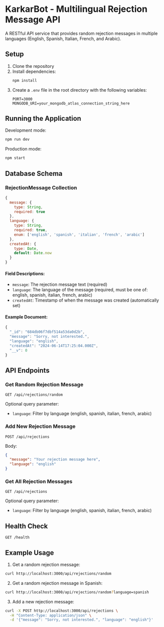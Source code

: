 # KarkarBot - Multilingual Rejection Message API

A RESTful API service that provides random rejection messages in multiple languages (English, Spanish, Italian, French, and Arabic).

## Setup

1. Clone the repository
2. Install dependencies:
   ```bash
   npm install
   ```
3. Create a `.env` file in the root directory with the following variables:
   ```
   PORT=3000
   MONGODB_URI=your_mongodb_atlas_connection_string_here
   ```

## Running the Application

Development mode:
```bash
npm run dev
```

Production mode:
```bash
npm start
```

## Database Schema

### RejectionMessage Collection

```javascript
{
  message: {
    type: String,
    required: true
  },
  language: {
    type: String,
    required: true,
    enum: ['english', 'spanish', 'italian', 'french', 'arabic']
  },
  createdAt: {
    type: Date,
    default: Date.now
  }
}
```

#### Field Descriptions:
- `message`: The rejection message text (required)
- `language`: The language of the message (required, must be one of: english, spanish, italian, french, arabic)
- `createdAt`: Timestamp of when the message was created (automatically set)

#### Example Document:
```javascript
{
  "_id": "684db06f7dbf514a53da0d2b",
  "message": "Sorry, not interested.",
  "language": "english",
  "createdAt": "2024-06-14T17:25:04.000Z",
  "__v": 0
}
```

## API Endpoints

### Get Random Rejection Message
```
GET /api/rejections/random
```
Optional query parameter:
- `language`: Filter by language (english, spanish, italian, french, arabic)

### Add New Rejection Message
```
POST /api/rejections
```
Body:
```json
{
  "message": "Your rejection message here",
  "language": "english"
}
```

### Get All Rejection Messages
```
GET /api/rejections
```
Optional query parameter:
- `language`: Filter by language (english, spanish, italian, french, arabic)

## Health Check
```
GET /health
```

## Example Usage

1. Get a random rejection message:
```bash
curl http://localhost:3000/api/rejections/random
```

2. Get a random rejection message in Spanish:
```bash
curl http://localhost:3000/api/rejections/random?language=spanish
```

3. Add a new rejection message:
```bash
curl -X POST http://localhost:3000/api/rejections \
  -H "Content-Type: application/json" \
  -d '{"message": "Sorry, not interested.", "language": "english"}'
``` 